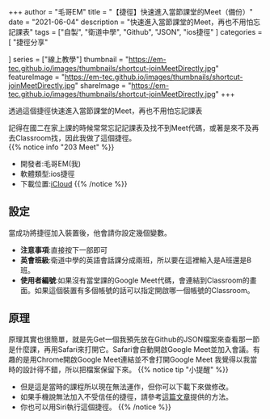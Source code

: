 +++
author = "毛哥EM"
title = "【捷徑】快速進入當節課堂的Meet（備份）"
date = "2021-06-04"
description = "快速進入當節課堂的Meet，再也不用怕忘記課表"
tags = ["自製",
    "衛道中學",
    "Github",
    "JSON",
    "ios捷徑"
]
categories = [
    "捷徑分享"

]
series = ["線上教學"]
thumbnail = "https://em-tec.github.io/images/thumbnails/shortcut-joinMeetDirectly.jpg"
featureImage = "https://em-tec.github.io/images/thumbnails/shortcut-joinMeetDirectly.jpg"
shareImage = "https://em-tec.github.io/images/thumbnails/shortcut-joinMeetDirectly.jpg"
+++

透過這個捷徑快速進入當節課堂的Meet，再也不用怕忘記課表
<!--more-->
記得在國二在家上課的時候常常忘記記課表及找不到Meet代碼，或著是來不及再去Classroom找，因此我做了這個捷徑。<br />
{{% notice info "203 Meet" %}}

* 開發者:毛哥EM(我)
* 軟體類型:ios捷徑
* 下載位置:[iCloud](https://www.icloud.com/shortcuts/154933bcaf8145dba8ec955f8695503d)
{{% /notice %}}

## 設定

當成功將捷徑加入裝置後，他會請你設定幾個變數。

* **注意事項**:直接按下一部即可
* **英會班級**:衛道中學的英語會話課分成兩班，所以要在這裡輸入是A班還是B班。
* **使用者編號**:如果沒有當堂課的Google Meet代碼，會連結到Classroom的畫面。如果這個裝置有多個帳號的話可以指定開啟哪一個帳號的Classroom。

## 原理

原理其實也很簡單，就是先Get一個我預先放在Github的JSON檔案來查看那一節是什麼課，再用Safari來打開它。Safari會自動開啟Google Meet並加入會議。有趣的是用Chrome開啟Google Meet連結並不會打開Google Meet
我覺得以我當時的設計得不錯，所以把檔案保留下來。
{{% notice tip "小提醒" %}}

* 但是這是當時的課程所以現在無法運作，但你可以下載下來做修改。
* 如果手機說無法加入不受信任的捷徑，請參考[這篇文章](https://em-tec.github.io/post/shortcut-untrusted_shortcut/)提供的方法。
* 你也可以用Siri執行這個捷徑。
{{% /notice %}}

